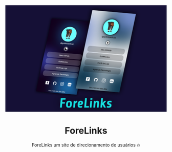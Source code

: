 <img src="./assets/capa.png"/>
<h1 style="text-align: center;">
	ForeLinks
</h1>
<p style="text-align: center;">
	ForeLinks um site de direcionamento de usuários 🔥
</p>
